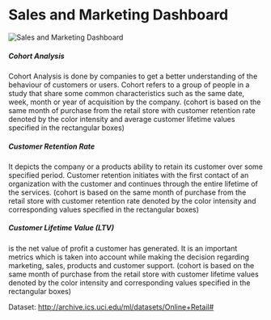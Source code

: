 # Sales and Marketing Dashboard
![Sales and Marketing Dashboard](https://github.com/Pahulpreet86/sales_and_marketing_dashboard/blob/master/cohort.gif) 
##### Cohort Analysis        
Cohort Analysis  is done by companies to get a better understanding of the behaviour of customers or users. Cohort refers to a group of people in a study that share some common characteristics such as the same date, week, month or year of acquisition by the company. (cohort is based on the same month of purchase from the retail store with customer retention rate denoted by the color intensity and average customer lifetime values specified in the rectangular boxes)     

##### Customer Retention Rate
It depicts the company or a products ability to retain its customer over some specified period. Customer retention initiates with the first contact of an organization with the customer and continues through the entire lifetime of the services. (cohort is based on the same month of purchase from the retail store with customer retention rate denoted by the color intensity and corresponding values specified in the rectangular boxes)         

##### Customer Lifetime Value (LTV)
is the net value of profit a customer has generated. It is an important metrics which is taken into account while making the decision regarding marketing, sales, products and customer support. (cohort is based on the same month of purchase from the retail store with customer lifetime values denoted by the color intensity and corresponding values specified in the rectangular boxes)  

Dataset: http://archive.ics.uci.edu/ml/datasets/Online+Retail# 
